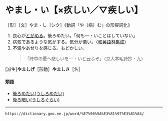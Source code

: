 # やまし・い【×疚しい／▽疾しい】

［形］［文］やま・し［シク］《動詞「や（病）む」の形容詞化》

1. 良心が[とがめる](とがめる（咎める）)。後ろめたい。「何も―・いことはしていない」
2. 病気であるような気がする。気分が悪い。〈[和英語林集成](https://dictionary.goo.ne.jp/word/%E5%92%8C%E8%8B%B1%E8%AA%9E%E6%9E%97%E9%9B%86%E6%88%90/#jn-237530)〉
3. 不満やあせりを感じる。もどかしい。
    >「陣中の憂へ悲しいを―・いと云ふぞ」〈京大本毛詩抄・九〉
        

\[派生\]**やましげ**［形動］**やましさ**［名］

#### 類語

-   [後ろめたい(うしろめたい)](https://dictionary.goo.ne.jp/word/%E5%BE%8C%E3%82%8D%E3%82%81%E3%81%9F%E3%81%84/#jn-18704)
-   [後ろ暗い(うしろぐらい)](https://dictionary.goo.ne.jp/word/%E5%BE%8C%E3%82%8D%E6%9A%97%E3%81%84/#jn-18677)

---
`https://dictionary.goo.ne.jp/word/%E7%96%9A%E3%81%97%E3%81%84/`